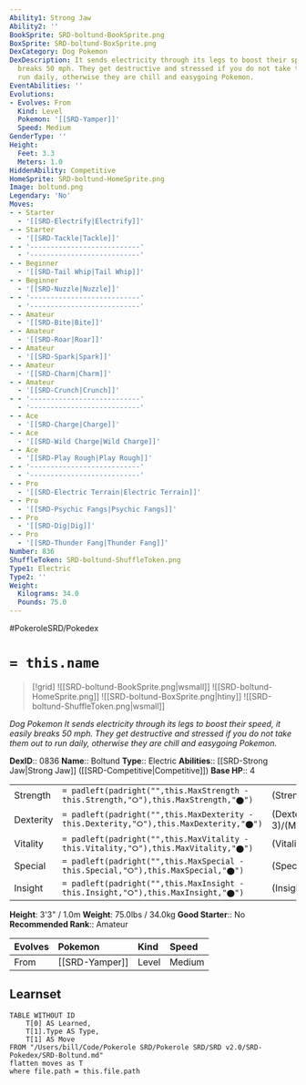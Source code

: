 ```yaml
---
Ability1: Strong Jaw
Ability2: ''
BookSprite: SRD-boltund-BookSprite.png
BoxSprite: SRD-boltund-BoxSprite.png
DexCategory: Dog Pokemon
DexDescription: It sends electricity through its legs to boost their speed, it easily
  breaks 50 mph. They get destructive and stressed if you do not take them out to
  run daily, otherwise they are chill and easygoing Pokemon.
EventAbilities: ''
Evolutions:
- Evolves: From
  Kind: Level
  Pokemon: '[[SRD-Yamper]]'
  Speed: Medium
GenderType: ''
Height:
  Feet: 3.3
  Meters: 1.0
HiddenAbility: Competitive
HomeSprite: SRD-boltund-HomeSprite.png
Image: boltund.png
Legendary: 'No'
Moves:
- - Starter
  - '[[SRD-Electrify|Electrify]]'
- - Starter
  - '[[SRD-Tackle|Tackle]]'
- - '---------------------------'
  - '---------------------------'
- - Beginner
  - '[[SRD-Tail Whip|Tail Whip]]'
- - Beginner
  - '[[SRD-Nuzzle|Nuzzle]]'
- - '---------------------------'
  - '---------------------------'
- - Amateur
  - '[[SRD-Bite|Bite]]'
- - Amateur
  - '[[SRD-Roar|Roar]]'
- - Amateur
  - '[[SRD-Spark|Spark]]'
- - Amateur
  - '[[SRD-Charm|Charm]]'
- - Amateur
  - '[[SRD-Crunch|Crunch]]'
- - '---------------------------'
  - '---------------------------'
- - Ace
  - '[[SRD-Charge|Charge]]'
- - Ace
  - '[[SRD-Wild Charge|Wild Charge]]'
- - Ace
  - '[[SRD-Play Rough|Play Rough]]'
- - '---------------------------'
  - '---------------------------'
- - Pro
  - '[[SRD-Electric Terrain|Electric Terrain]]'
- - Pro
  - '[[SRD-Psychic Fangs|Psychic Fangs]]'
- - Pro
  - '[[SRD-Dig|Dig]]'
- - Pro
  - '[[SRD-Thunder Fang|Thunder Fang]]'
Number: 836
ShuffleToken: SRD-boltund-ShuffleToken.png
Type1: Electric
Type2: ''
Weight:
  Kilograms: 34.0
  Pounds: 75.0
---
```


#PokeroleSRD/Pokedex

# `= this.name`

> [!grid]
> ![[SRD-boltund-BookSprite.png|wsmall]]
> ![[SRD-boltund-HomeSprite.png]]
> ![[SRD-boltund-BoxSprite.png|htiny]]
> ![[SRD-boltund-ShuffleToken.png|wsmall]]


*Dog Pokemon*
*It sends electricity through its legs to boost their speed, it easily breaks 50 mph. They get destructive and stressed if you do not take them out to run daily, otherwise they are chill and easygoing Pokemon.*

**DexID**:: 0836
**Name**:: Boltund
**Type**:: Electric
**Abilities**:: [[SRD-Strong Jaw|Strong Jaw]] ([[SRD-Competitive|Competitive]])
**Base HP**:: 4

|           |                                                                                        |                                          |
| --------- | -------------------------------------------------------------------------------------- | ---------------------------------------- |
| Strength  | `= padleft(padright("",this.MaxStrength - this.Strength,"⭘"),this.MaxStrength,"⬤")`    | (Strength::2)/(MaxStrength::5)   |
| Dexterity | `= padleft(padright("",this.MaxDexterity - this.Dexterity,"⭘"),this.MaxDexterity,"⬤")` | (Dexterity:: 3)/(MaxDexterity::7) |
| Vitality  | `= padleft(padright("",this.MaxVitality - this.Vitality,"⭘"),this.MaxVitality,"⬤")`    | (Vitality::2)/(MaxVitality::4)   |
| Special   | `= padleft(padright("",this.MaxSpecial - this.Special,"⭘"),this.MaxSpecial,"⬤")`       | (Special::2)/(MaxSpecial::5)     |
| Insight   | `= padleft(padright("",this.MaxInsight - this.Insight,"⭘"),this.MaxInsight,"⬤")`       | (Insight::2)/(MaxInsight::4)     |

**Height**: 3'3" / 1.0m
**Weight**: 75.0lbs / 34.0kg
**Good Starter**:: No
**Recommended Rank**:: Amateur

| Evolves   | Pokemon        | Kind   | Speed   |
|:----------|:---------------|:-------|:--------|
| From      | [[SRD-Yamper]] | Level  | Medium  |

## Learnset

```dataview
TABLE WITHOUT ID
    T[0] AS Learned,
    T[1].Type AS Type,
    T[1] AS Move
FROM "/Users/bill/Code/Pokerole SRD/Pokerole SRD/SRD v2.0/SRD-Pokedex/SRD-Boltund.md"
flatten moves as T
where file.path = this.file.path
```
